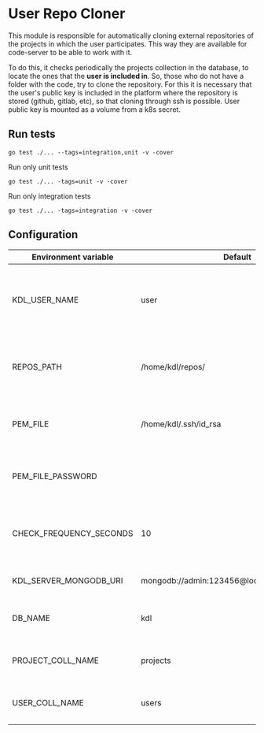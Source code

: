 # User Repo Cloner

This module is responsible for automatically cloning external repositories of
the projects in which the user participates. This way they are available for
code-server to be able to work with it.

To do this, it checks periodically the projects collection in the database, to
locate the ones that the **user is included in**. So, those who do not have a
folder with the code, try to clone the repository. For this it is necessary that
the user's public key is included in the platform where the repository is stored
(github, gitlab, etc), so that cloning through ssh is possible. User public key
is mounted as a volume from a k8s secret.

## Run tests

```console
go test ./... --tags=integration,unit -v -cover
```

Run only unit tests

```console
go test ./... -tags=unit -v -cover
```

Run only integration tests

```console
go test ./... -tags=integration -v -cover
```

## Configuration

| Environment variable      | Default                                      | Description                                                               |
| ------------------------- | -------------------------------------------- | ------------------------------------------------------------------------- |
| KDL_USER_NAME             | user                                         | (required) username from which the repositories are to be cloned.         |
| REPOS_PATH                | /home/kdl/repos/                             | (optional) absolute path to store the cloned repositories.                |
| PEM_FILE                  | /home/kdl/.ssh/id_rsa                        | (optional) absolute path to user private ssh key.                         |
| PEM_FILE_PASSWORD         |                                              | (optional) password for user private ssh key.                             |
| CHECK_FREQUENCY_SECONDS   | 10                                           | (optional) frequency of checking new repositories (seconds)               |
| KDL_SERVER_MONGODB_URI    | mongodb://admin:123456@localhost:27017/admin | (optional) mongoDB URI.                                                   |
| DB_NAME                   | kdl                                          | (optional) KDL database name.                                             |
| PROJECT_COLL_NAME         | projects                                     | (optional) projects collection name.                                      |
| USER_COLL_NAME            | users                                        | (optional) user collection name.                                          |
